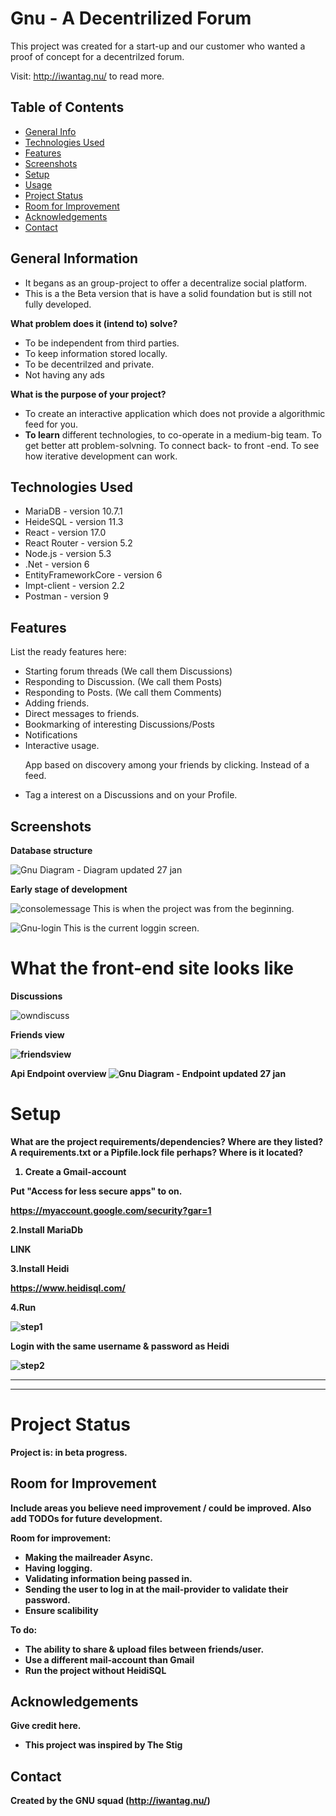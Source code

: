 # Gnu - A Decentrilized Forum

This project was created for a start-up and our customer who wanted a proof of concept for a decentrilzed forum. 


Visit: http://iwantag.nu/ to read more.

## Table of Contents
* [General Info](#general-information)
* [Technologies Used](#technologies-used)
* [Features](#features)
* [Screenshots](#screenshots)
* [Setup](#setup)
* [Usage](#usage)
* [Project Status](#project-status)
* [Room for Improvement](#room-for-improvement)
* [Acknowledgements](#acknowledgements)
* [Contact](#contact)
<!-- * [License](#license) -->

## General Information
<!-- *- Provide general information about your project here.-->
- It begans as an group-project to offer a decentralize social platform. 
- This is a the Beta version that is have a solid foundation but is still not fully developed.

<b>What problem does it (intend to) solve?</b>
-  To be independent from third parties.
-  To keep information stored locally.
-  To be decentrilzed and private.
-  Not having any ads

<b> What is the purpose of your project?</b>
-  To create an interactive application which does not provide a algorithmic feed for you.
-  <b>To learn</b> different technologies, to co-operate in a medium-big team. To get better att problem-solvning. To connect back- to front -end. To see how iterative development can work.  

## Technologies Used
- MariaDB      -  version 10.7.1
- HeideSQL     -  version 11.3
- React        -  version 17.0
- React Router -  version 5.2
- Node.js      -  version 5.3
- .Net         -  version 6
- EntityFrameworkCore - version 6
- Impt-client  -  version 2.2
- Postman      -  version 9


## Features
List the ready features here:
- Starting forum threads (We call them Discussions)
- Responding to Discussion. (We call them Posts)
- Responding to Posts. (We call them Comments)
- Adding friends.
- Direct messages to friends.
- Bookmarking of interesting Discussions/Posts
- Notifications
- Interactive usage. <p>App based on discovery among your friends by clicking. Instead of a feed.</p>
- Tag a interest on a Discussions and on your Profile.

## Screenshots
<b>Database structure</b>

![Gnu Diagram - Diagram updated 27 jan](https://user-images.githubusercontent.com/72744280/151323920-75f7a9fa-7cc2-4c3f-b7a0-c055b83ae942.png)


<b>Early stage of development </b>

![consolemessage](https://user-images.githubusercontent.com/72744280/151310340-df5b1005-0353-4298-ba64-2bf46f1e1929.jpg)
This is when the project was from the beginning.

![Gnu-login](https://user-images.githubusercontent.com/48559023/151765072-ee8346a8-f8fd-4615-a345-70461f2547fe.png)
This is the current loggin screen.


# <b>What the front-end site looks like</b>

<b>Discussions</b>

![owndiscuss](https://user-images.githubusercontent.com/72744280/151330235-95ec33fb-9ca8-4cb1-b729-758d27316925.JPG)


<b>Friends view
  
![friendsview](https://user-images.githubusercontent.com/72744280/151329279-204995c7-e9d4-497b-bb6c-6ef96de61b0c.JPG)


  <!-- Api Endpoint Bild -->
<b>Api Endpoint overview </b>
![Gnu Diagram - Endpoint updated 27 jan](https://user-images.githubusercontent.com/72744280/151323669-eeb9f50c-cc2f-4e82-b7cf-dce843105517.png)




# Setup
What are the project requirements/dependencies? Where are they listed? A requirements.txt or a Pipfile.lock file perhaps? Where is it located?

1. Create a Gmail-account 

Put "Access for less secure apps" to on.

https://myaccount.google.com/security?gar=1

2.Install MariaDb

LINK

3.Install Heidi

https://www.heidisql.com/

4.Run

![step1](https://user-images.githubusercontent.com/72744280/149352181-9e9c3c72-e083-40d6-acf0-bf36f5d871e0.JPG)

Login with the same username & password as Heidi

![step2](https://user-images.githubusercontent.com/72744280/149352266-787206cb-60c6-4e3d-badb-8586cded2498.JPG)

--------------

------------------------
# Project Status
Project is: in beta progress. 


## Room for Improvement
Include areas you believe need improvement / could be improved. Also add TODOs for future development.

Room for improvement:
- Making the mailreader Async.
- Having logging.
- Validating information being passed in.
- Sending the user to log in at the mail-provider to validate their password.
- Ensure scalibility 

To do:
- The ability to share & upload files between friends/user.
- Use a different mail-account than Gmail
- Run the project without HeidiSQL



## Acknowledgements
Give credit here.
- This project was inspired by The Stig 


## Contact
Created by the GNU squad (http://iwantag.nu/) 





